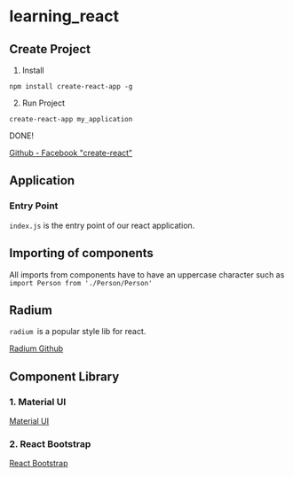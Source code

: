 # learning_react

## Create Project

1. Install

`npm install create-react-app -g`

2. Run Project

`create-react-app my_application`

DONE!

[Github - Facebook "create-react"](https://github.com/facebook/create-react-app)

## Application

### Entry Point

`index.js` is the entry point of our react application.

## Importing of components

All imports from components have to have an uppercase character such as `import Person from './Person/Person'`

## Radium

`radium `is a popular style lib for react.

[Radium Github](https://github.com/FormidableLabs/radium)

## Component Library

### 1. Material UI 

[Material UI](http://www.material-ui.com/#/)

### 2. React Bootstrap

[React Bootstrap](https://github.com/react-bootstrap/react-bootstrap)
